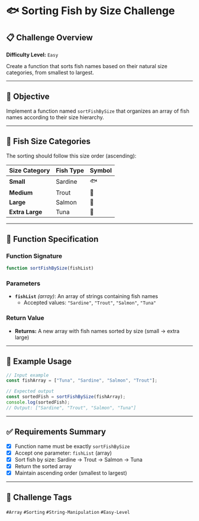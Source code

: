 # 🐟 Sorting Fish by Size Challenge

## 📋 Challenge Overview
**Difficulty Level:** `Easy`

Create a function that sorts fish names based on their natural size categories, from smallest to largest.

---

## 🎯 Objective
Implement a function named `sortFishBySize` that organizes an array of fish names according to their size hierarchy.

---

## 📏 Fish Size Categories

The sorting should follow this size order (ascending):

| Size Category | Fish Type | Symbol |
|---------------|-----------|---------|
| **Small** | Sardine | 🐟 |
| **Medium** | Trout | 🐠 |
| **Large** | Salmon | 🎣 |
| **Extra Large** | Tuna | 🐋 |

---

## 🔧 Function Specification

### Function Signature
```javascript
function sortFishBySize(fishList)
```

### Parameters
- **`fishList`** *(array)*: An array of strings containing fish names
  - Accepted values: `"Sardine"`, `"Trout"`, `"Salmon"`, `"Tuna"`

### Return Value
- **Returns:** A new array with fish names sorted by size (small → extra large)

---

## 📝 Example Usage

```javascript
// Input example
const fishArray = ["Tuna", "Sardine", "Salmon", "Trout"];

// Expected output
const sortedFish = sortFishBySize(fishArray);
console.log(sortedFish);
// Output: ["Sardine", "Trout", "Salmon", "Tuna"]
```

---

## ✅ Requirements Summary

- [x] Function name must be exactly `sortFishBySize`
- [x] Accept one parameter: `fishList` (array)
- [x] Sort fish by size: Sardine → Trout → Salmon → Tuna
- [x] Return the sorted array
- [x] Maintain ascending order (smallest to largest)

---

## 🎪 Challenge Tags
`#Array` `#Sorting` `#String-Manipulation` `#Easy-Level`
